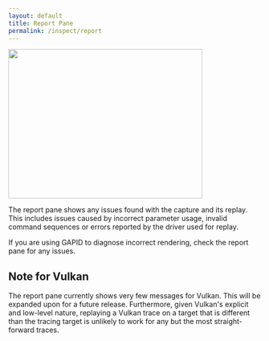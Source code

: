 ```yaml
---
layout: default
title: Report Pane
permalink: /inspect/report
---
```


<img src="../images/report-pane.png" width="386" height="297"/>

The report pane shows any issues found with the capture and its replay.
This includes issues caused by incorrect parameter usage, invalid command sequences or errors reported by the driver used for replay.

If you are using GAPID to diagnose incorrect rendering, check the report pane for any issues.

## Note for Vulkan

The report pane currently shows very few messages for Vulkan. This will be expanded upon for a future release. Furthermore, given Vulkan's explicit and low-level nature, replaying a Vulkan trace on a target that is different than the tracing target is unlikely to work for any but the most straight-forward traces.
